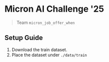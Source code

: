 # Micron AI Challenge '25
> Team `micron_job_offer_when`

## Setup Guide

1. Download the train dataset.
1. Place the dataset under `./data/train`
